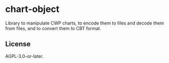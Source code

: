 # chart-object

Library to manipulate CWP charts, to encode them to files and decode them from files,
and to convert them to CBT format.

## License

AGPL-3.0-or-later.
